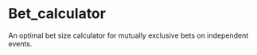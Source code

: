 # Bet_calculator
 An optimal bet size calculator for mutually exclusive bets on independent events.
